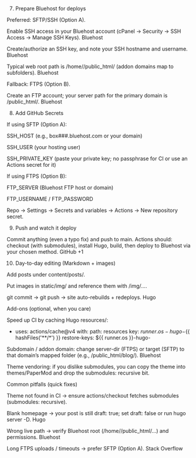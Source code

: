 7) Prepare Bluehost for deploys

Preferred: SFTP/SSH (Option A).

Enable SSH access in your Bluehost account (cPanel → Security → SSH Access → Manage SSH Keys). 
Bluehost

Create/authorize an SSH key, and note your SSH hostname and username. 
Bluehost

Typical web root path is /home/<youruser>/public_html/ (addon domains map to subfolders). 
Bluehost

Fallback: FTPS (Option B).

Create an FTP account; your server path for the primary domain is /public_html/. 
Bluehost

8) Add GitHub Secrets

If using SFTP (Option A):

SSH_HOST (e.g., box###.bluehost.com or your domain)

SSH_USER (your hosting user)

SSH_PRIVATE_KEY (paste your private key; no passphrase for CI or use an Actions secret for it)

If using FTPS (Option B):

FTP_SERVER (Bluehost FTP host or domain)

FTP_USERNAME / FTP_PASSWORD

Repo → Settings → Secrets and variables → Actions → New repository secret.

9) Push and watch it deploy

Commit anything (even a typo fix) and push to main.
Actions should: checkout (with submodules), install Hugo, build, then deploy to Bluehost via your chosen method. 
GitHub
+1

10) Day-to-day editing (Markdown + images)

Add posts under content/posts/.

Put images in static/img/ and reference them with /img/....

git commit → git push → site auto-rebuilds + redeploys. 
Hugo

Add-ons (optional, when you care)

Speed up CI by caching Hugo resources/:

- uses: actions/cache@v4
  with:
    path: resources
    key: ${{ runner.os }}-hugo-${{ hashFiles('**/*') }}
    restore-keys: ${{ runner.os }}-hugo-


Subdomain / addon domain: change server-dir (FTPS) or target (SFTP) to that domain’s mapped folder (e.g., /public_html/blog/). 
Bluehost

Theme vendoring: if you dislike submodules, you can copy the theme into themes/PaperMod and drop the submodules: recursive bit.

Common pitfalls (quick fixes)

Theme not found in CI → ensure actions/checkout fetches submodules (submodules: recursive).

Blank homepage → your post is still draft: true; set draft: false or run hugo server -D. 
Hugo

Wrong live path → verify Bluehost root (/home/<user>/public_html/...) and permissions. 
Bluehost

Long FTPS uploads / timeouts → prefer SFTP (Option A). 
Stack Overflow
